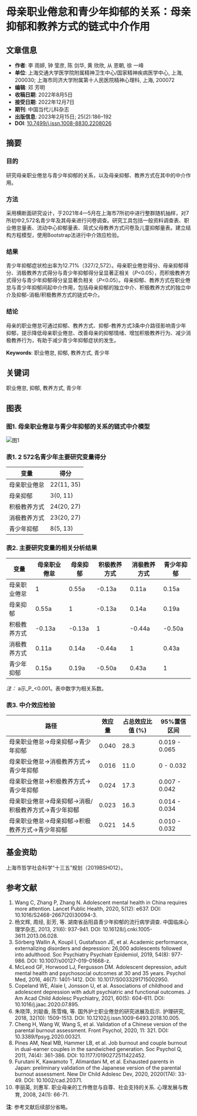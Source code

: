 # 母亲职业倦怠和青少年抑郁的关系：母亲抑郁和教养方式的链式中介作用

## 文章信息

- **作者**: 李 雨婷, 钟 莹彦, 陈 剑华, 黄 欣欣, 从 恩朝, 徐 一峰
- **单位**: 上海交通大学医学院附属精神卫生中心/国家精神疾病医学中心, 上海, 200030; 上海市同济大学附属第十人民医院精神心理科, 上海, 200072
- **编辑**: 邓 芳明
- **收稿日期**: 2022年8月5日
- **接受日期**: 2022年12月7日
- **期刊**: 中国当代儿科杂志
- **出版信息**: 2023年2月15日; 25(2):186–192
- **DOI**: [10.7499/j.issn.1008-8830.2208026](https://doi.org/10.7499/j.issn.1008-8830.2208026)
  
## 摘要

### 目的

研究母亲职业倦怠与青少年抑郁的关系，以及母亲抑郁、教养方式在其中的中介作用。

### 方法

采用横断面研究设计，于2021年4—5月在上海市7所初中进行整群随机抽样，对7所初中2,572名青少年及其母亲进行问卷调查。研究工具包括一般资料调查表、职业倦怠量表、流动中心抑郁量表、简式父母教养方式问卷及儿童抑郁量表。建立结构方程模型，使用Bootstrap法进行中介效应检验。

### 结果

青少年抑郁症状检出率为12.71%（327/2,572）。母亲职业倦怠得分、母亲抑郁得分、消极教养方式得分与青少年抑郁得分呈显著正相关（_P_<0.05），而积极教养方式得分与青少年抑郁得分呈显著负相关（_P_<0.05）。母亲抑郁、教养方式在职业倦怠与青少年抑郁间起中介作用，包括母亲抑郁的独立中介、积极教养方式的独立中介及抑郁-消极/积极教养方式的链式中介。

### 结论

母亲的职业倦怠可通过抑郁、教养方式、抑郁-教养方式3条中介路径影响青少年抑郁，提示降低母亲职业倦怠、改善母亲的抑郁情绪、增加积极教养行为、减少消极教养行为，有助于减少青少年抑郁症状的发生。

**Keywords**: 职业倦怠, 抑郁, 教养方式, 青少年

## 关键词

职业倦怠, 抑郁, 教养方式, 青少年

## 图表

### 图1. 母亲职业倦怠与青少年抑郁的关系的链式中介模型

![图1](https://cdn.ncbi.nlm.nih.gov/pmc/blobs/3839/9979380/a9e7742df98e/ZGDDEKZZ-25-2-186-g001.jpg)

### 表1. 2 572名青少年主要研究变量得分

| 变量             | 得分                  |
|------------------|-----------------------|
| 母亲职业倦怠     | 22(11, 35)            |
| 母亲抑郁         | 3(0, 11)              |
| 积极教养方式     | 24(20, 27)            |
| 消极教养方式     | 23(20, 27)            |
| 青少年抑郁      | 8(5, 13)              |

### 表2. 主要研究变量的相关分析结果

| 变量               | 母亲职业倦怠 | 母亲抑郁 | 积极教养方式 | 消极教养方式 | 青少年抑郁 |
|-------------------|--------------|----------|--------------|--------------|------------|
| 母亲职业倦怠      | 1            | 0.55a    | -0.13a       | 0.11a        | 0.15a      |
| 母亲抑郁          | 0.55a        | 1        | -0.13a       | 0.14a        | 0.19a      |
| 积极教养方式      | -0.13a       | -0.13a   | 1            | -0.44a       | -0.50a     |
| 消极教养方式      | 0.11a        | 0.14a    | -0.44a       | 1            | 0.43a      |
| 青少年抑郁       | 0.15a        | 0.19a    | -0.50a       | 0.43a        | 1          |

_注：_ a示_P_<0.001。表中数字为相关系数。

### 表3. 中介效应检验

| 路径                                                     | 效应量 | 占总效应比值 (%) | 95%置信区间 |
|--------------------------------------------------------|--------|-----------------|--------------|
| 母亲职业倦怠→母亲抑郁→青少年抑郁                     | 0.040  | 28.3            | 0.019 - 0.065|
| 母亲职业倦怠→消极教养方式→青少年抑郁                 | 0.016  | 11.0            | 0 - 0.032   |
| 母亲职业倦怠→积极教养方式→青少年抑郁                 | 0.024  | 17.3            | 0.007 - 0.042|
| 母亲职业倦怠→母亲抑郁→消极/积极教养方式→青少年抑郁 | 0.023  | 16.3            | 0.014 - 0.034|
| 母亲职业倦怠→母亲抑郁→积极教养方式→青少年抑郁       | 0.021  | 14.5            | 0.010 - 0.032|

## 基金资助

上海市哲学社会科学“十三五”规划（2019BSH012）。

## 参考文献

1. Wang C, Zhang P, Zhang N. Adolescent mental health in China requires more attention. Lancet Public Health, 2020, 5(12): e637. DOI: 10.1016/S2468-2667(20)30094-3.
2. 杨文辉, 周烃, 彭芳, 等. 湖南省岳阳县青少年抑郁的流行病学调查. 中国临床心理学杂志, 2013, 21(6): 937-941. DOI: 10.16128/j.cnki.1005-3611.2013.06.028.
3. Sörberg Wallin A, Koupil I, Gustafsson JE, et al. Academic performance, externalizing disorders and depression: 26,000 adolescents followed into adulthood. Soc Psychiatry Psychiatr Epidemiol, 2019, 54(8): 977-986. DOI: 10.1007/s00127-019-01668-z.
4. McLeod GF, Horwood LJ, Fergusson DM. Adolescent depression, adult mental health and psychosocial outcomes at 30 and 35 years. Psychol Med, 2016, 46(7): 1401-1412. DOI: 10.1017/S0033291715002950.
5. Copeland WE, Alaie I, Jonsson U, et al. Associations of childhood and adolescent depression with adult psychiatric and functional outcomes. J Am Acad Child Adolesc Psychiatry, 2021, 60(5): 604-611. DOI: 10.1016/j.jaac.2020.07.895.
6. 朱晓萍, 刘聪香, 陈雪梅, 等. 国外护士职业倦怠的研究进展及启示. 护理研究, 2018, 32(10): 1509-1513. DOI: 10.12102/j.issn.1009-6493.2018.10.005.
7. Cheng H, Wang W, Wang S, et al. Validation of a Chinese version of the parental burnout assessment. Front Psychol, 2020, 11: 321. DOI: 10.3389/fpsyg.2020.00321.
8. Pines AM, Neal MB, Hammer LB, et al. Job burnout and couple burnout in dual-earner couples in the sandwiched generation. Soc Psychol Q, 2011, 74(4): 361-386. DOI: 10.1177/0190272511422452.
9. Furutani K, Kawamoto T, Alimardani M, et al. Exhausted parents in Japan: preliminary validation of the Japanese version of the parental burnout assessment. New Dir Child Adolesc Dev, 2020, 2020(174): 33-49. DOI: 10.1002/cad.20371.
10. 李丽英, 刘惠军. 职业母亲的工作倦怠与自尊、社会支持的关系. 心理发展与教育, 2008, 24(1): 66-71. 

**注**: 参考文献后续部分省略。